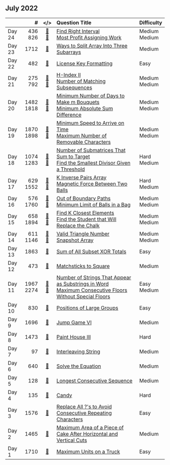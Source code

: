 ## July 2022

||#|</>|Question Title|Difficulty|
|:--|--:|:-:|:--|:--|
|Day 24|436<br>826|[📎](../src/q_401_450/q0436.cc)<br>[📎](../src/q_801_850/q0826.cc)|[Find Right Interval](https://leetcode.com/problems/find-right-interval/)<br>[Most Profit Assigning Work](https://leetcode.com/problems/most-profit-assigning-work/)|Medium<br>Medium|
|Day 23|1712|[📎](../src/q_1701_1750/q1712.cc)|[Ways to Split Array Into Three Subarrays](https://leetcode.com/problems/ways-to-split-array-into-three-subarrays/)|Medium|
|Day 22|482|[📎](../src/q_451_500/q0482.cc)|[License Key Formatting](https://leetcode.com/problems/license-key-formatting/)|Easy|
|Day 21|275<br>792|[📎](../src/q_251_300/q0275.cc)<br>[📎](../src/q_751_800/q0792.cc)|[H-Index II](https://leetcode.com/problems/h-index-ii/)<br>[Number of Matching Subsequences](https://leetcode.com/problems/number-of-matching-subsequences/)|Medium<br>Medium|
|Day 20|1482<br>1818|[📎](../src/q_1451_1500/q1482.cc)<br>[📎](../src/q_1801_1850/q1818.cc)|[Minimum Number of Days to Make m Bouquets](https://leetcode.com/problems/minimum-number-of-days-to-make-m-bouquets/)<br>[Minimum Absolute Sum Difference](https://leetcode.com/problems/minimum-absolute-sum-difference/)|Medium<br>Medium|
|Day 19|1870<br>1898|[📎](../src/q_1851_1900/q1870.cc)<br>[📎](../src/q_1851_1900/q1898.cc)|[Minimum Speed to Arrive on Time](https://leetcode.com/problems/minimum-speed-to-arrive-on-time/)<br>[Maximum Number of Removable Characters](https://leetcode.com/problems/maximum-number-of-removable-characters/)|Medium<br>Medium|
|Day 18|1074<br>1283|[📎](../src/q_1051_1100/q1074.cc)<br>[📎](../src/q_1251_1300/q1283.cc)|[Number of Submatrices That Sum to Target](https://leetcode.com/problems/number-of-submatrices-that-sum-to-target/)<br>[Find the Smallest Divisor Given a Threshold](https://leetcode.com/problems/find-the-smallest-divisor-given-a-threshold/)|Hard<br>Medium|
|Day 17|629<br>1552|[📎](../src/q_601_650/q0629.cc)<br>[📎](../src/q_1551_1600/q1552.cc)|[K Inverse Pairs Array](https://leetcode.com/problems/k-inverse-pairs-array/)<br>[Magnetic Force Between Two Balls](https://leetcode.com/problems/magnetic-force-between-two-balls/)|Hard<br>Medium|
|Day 16|576<br>1760|[📎](../src/q_551_600/q0576.cc)<br>[📎](../src/q_1751_1800/q1760.cc)|[Out of Boundary Paths](https://leetcode.com/problems/out-of-boundary-paths/)<br>[Minimum Limit of Balls in a Bag](https://leetcode.com/problems/minimum-limit-of-balls-in-a-bag/)|Medium<br>Medium|
|Day 15|658<br>1894|[📎](../src/q_651_700/q0658.cc)<br>[📎](../src/q_1851_1900/q1894.cc)|[Find K Closest Elements](https://leetcode.com/problems/find-k-closest-elements/)<br>[Find the Student that Will Replace the Chalk](https://leetcode.com/problems/find-the-student-that-will-replace-the-chalk/)|Medium<br>Medium|
|Day 14|611<br>1146|[📎](../src/q_601_650/q0611.cc)<br>[📎](../src/q_1101_1150/q1146.cc)|[Valid Triangle Number](https://leetcode.com/problems/valid-triangle-number/)<br>[Snapshot Array](https://leetcode.com/problems/snapshot-array/)|Medium<br>Medium|
|Day 13|1863|[📎](../src/q_1851_1900/q1863.cc)|[Sum of All Subset XOR Totals](https://leetcode.com/problems/sum-of-all-subset-xor-totals/)|Easy|
|Day 12|473|[📎](../src/q_451_500/q0473.cc)|[Matchsticks to Square](https://leetcode.com/problems/matchsticks-to-square/)|Medium|
|Day 11|1967<br>2274|[📎](../src/q_1951_2000/q1967.cc)<br>[📎](../src/q_2251_2300/q2274.cc)|[Number of Strings That Appear as Substrings in Word](https://leetcode.com/problems/number-of-strings-that-appear-as-substrings-in-word/)<br>[Maximum Consecutive Floors Without Special Floors](https://leetcode.com/problems/maximum-consecutive-floors-without-special-floors/)|Easy<br>Medium|
|Day 10|830|[📎](../src/q_801_850/q0830.cc)|[Positions of Large Groups](https://leetcode.com/problems/positions-of-large-groups/)|Easy|
|Day 9|1696|[📎](../src/q_1651_1700/q1696.cc)|[Jump Game VI](https://leetcode.com/problems/jump-game-vi/)|Medium|
|Day 8|1473|[📎](../src/q_1451_1500/q1473.cc)|[Paint House III](https://leetcode.com/problems/paint-house-iii/)|Hard|
|Day 7|97|[📎](../src/q_51_100/q0097.cc)|[Interleaving String](https://leetcode.com/problems/interleaving-string/)|Medium|
|Day 6|640|[📎](../src/q_601_650/q0640.cc)|[Solve the Equation](https://leetcode.com/problems/solve-the-equation/)|Medium|
|Day 5|128|[📎](../src/q_101_150/q0128.cc)|[Longest Consecutive Sequence](https://leetcode.com/problems/longest-consecutive-sequence/)|Medium|
|Day 4|135|[📎](../src/q_101_150/q0135.cc)|[Candy](https://leetcode.com/problems/candy/)|Hard|
|Day 3|1576|[📎](../src/q_1551_1600/q1576.cc)|[Replace All ?'s to Avoid Consecutive Repeating Characters](https://leetcode.com/problems/replace-all-s-to-avoid-consecutive-repeating-characters/)|Easy|
|Day 2|1465|[📎](../src/q_1451_1500/q1465.cc)|[Maximum Area of a Piece of Cake After Horizontal and Vertical Cuts](https://leetcode.com/problems/maximum-area-of-a-piece-of-cake-after-horizontal-and-vertical-cuts/)|Medium|
|Day 1|1710|[📎](../src/q_1701_1750/q1710.cc)|[Maximum Units on a Truck](https://leetcode.com/problems/maximum-units-on-a-truck/)|Easy|

